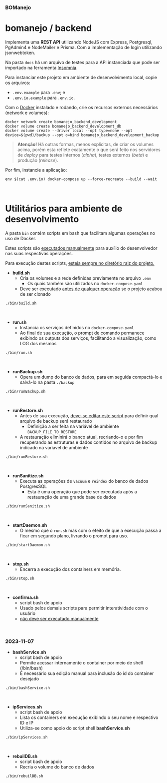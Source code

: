 ### BOManejo
# bomanejo / backend

Implementa uma **REST API** utilizando NodeJS com Express, Postgresql, PgAdmin4 e NodeMailer e Prisma. Com a implementação de login utilizando jsonwebtoken.

Na pasta `docs` há um arquivo de testes para a API instanciada que pode ser importado na ferramenta [Insomnia](https://insomnia.rest).

Para instanciar este projeto em ambiente de desenvolvimento local, copie os arquivos:

- ```.env.example``` para ```.env```; e
- ```.env.io.example``` para ```.env.io```.

Com o [Docker](https://www.docker.com) instalado e rodando, crie os recursos externos necessários (network e volumes):

```
docker network create bomanejo_backend_development
docker volume create bomanejo_backend_development_db
docker volume create --driver local --opt type=none --opt device=$(pwd)/backup --opt o=bind bomanejo_backend_development_backup
```

> **Atenção!** Há outras formas, menos explícitas, de criar os volumes acima, porém esta reflete exatamente o que será feito nos servidores de _deploy_ para testes internos (_alpha_), testes externos (_beta_) e produção (_release_).

Por fim, instancie a aplicação:

```
env $(cat .env.io) docker-compose up --force-recreate --build --wait
```

<br>

# Utilitários para ambiente de desenvolvimento

A pasta ```bin``` contém scripts em bash que facilitam algumas operações no uso de Docker.

Estes scripts são <ins>executados manualmente</ins> para auxílio do desenvolvedor nas suas respectivas operações.

Para execução destes scripts, <ins>esteja sempre no diretório raiz do projeto.</ins>

- **build.sh**
  - Cria os volumes e a rede definidas previamente no arquivo ```.env```
    - Os quais também são utilizados no ```docker-compose.yaml```
  - Deve ser executado <ins>antes de qualquer operação</ins> se o projeto acabou de ser clonado

```
./bin/build.sh
```

<br>

- **run.sh**
  - Instancia os serviços definidos no ```docker-compose.yaml```
  - Ao final de sua execução, o prompt de comando permanece exibindo os outputs dos serviços, facilitando a visualização, como LOG dos mesmos

```
./bin/run.sh
```

<br>

- **runBackup.sh**
  - Opera um dump do banco de dados, para em seguida compactá-lo e salvá-lo na pasta ```./backup```

```
./bin/runBackup.sh
```

<br>

- **runRestore.sh**
  - Antes de sua execução, <ins>deve-se editar este script</ins> para definir qual arquivo de backup será restaurado
    - Definição a ser feita na variável de ambiente ```BACKUP_FILE_TO_RESTORE```
  - A restauração eliminirá o banco atual, recriando-o e por fim recuperando as estruturas e dados contidos no arquivo de backup indicado na variavel de ambiente

```
./bin/runRestore.sh
```

<br>

- **runSanitize.sh**
  - Executa as operações de ```vacuum``` e ```reindex``` do banco de dados PostgresSQL
    - Esta é uma operação que pode ser executada após a restauração de uma grande base de dados

```
./bin/runSanitize.sh
```

<br>

- **startDaemon.sh**
  - O mesmo que o ```run.sh``` mas com o efeito de que a execução passa a ficar em segundo plano, livrando o prompt para uso.

```
./bin/startDaemon.sh
```

<br>

- **stop.sh**
  - Encerra a execução dos containers em memória.

```
./bin/stop.sh
```

<br>

- **confirma.sh**
  - script bash de apoio
  - Usado pelos demais scripts para permitir interatividade com o usuário
  - <ins>não deve ser executado manualmente</ins>

<br>


### 2023-11-07

- **bashService.sh**
  - script bash de apoio
  - Permite acessar internamente o container por meio de shell (/bin/bash)
  - É necessário sua edição manual para inclusão do id do container desejado

```
./bin/bashService.sh
````

<br>

- **ipServices.sh**
  - script bash de apoio
  - Lista os containers em execução exibindo o seu nome e respectivo ID e IP
  - Utiliza-se como apoio do script shell **bashService.sh**

```
./bin/ipServices.sh
```

<br>

- **rebuilDB.sh**
  - script bash de apoio
  - Recria o volume do banco de dados

```
./bin/rebuilDB.sh
```